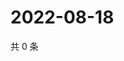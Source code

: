 # 2022-08-18

共 0 条

<!-- BEGIN WEIBO -->
<!-- 最后更新时间 Thu Aug 18 2022 01:23:20 GMT+0800 (China Standard Time) -->

<!-- END WEIBO -->
